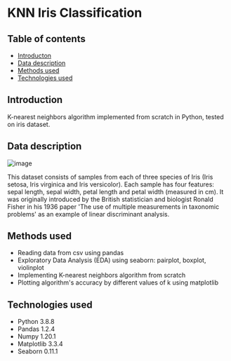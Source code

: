 # KNN Iris Classification
## Table of contents
* [Introducton](#introduction)
* [Data description](#data-description)
* [Methods used](#methods-used)
* [Technologies used](#technologies-used)

## Introduction
K-nearest neighbors algorithm implemented from scratch in Python, tested on iris dataset. 

## Data description
![image](https://user-images.githubusercontent.com/74184204/159523141-ab5c7718-e1dc-41be-a0a3-4a9dbd50f9c9.png)

This dataset consists of samples from each of three species of Iris (Iris setosa, Iris virginica and Iris versicolor). 
Each sample has four features: sepal length, sepal width, petal length and petal width (measured in cm). 
It was originally introduced by the British statistician and biologist Ronald Fisher in his 1936 paper 'The use of multiple measurements in taxonomic problems' as an example of linear discriminant analysis.

## Methods used
* Reading data from csv using pandas
* Exploratory Data Analysis (EDA) using seaborn: pairplot, boxplot, violinplot
* Implementing K-nearest neighbors algorithm from scratch
* Plotting algorithm's accuracy by different values of k using matplotlib

## Technologies used
* Python 3.8.8
* Pandas 1.2.4
* Numpy 1.20.1
* Matplotlib 3.3.4
* Seaborn 0.11.1
